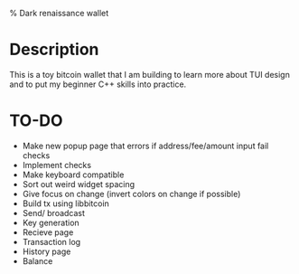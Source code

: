 % Dark renaissance wallet

# Description

This is a toy bitcoin wallet that I am building to learn more about TUI design and to put my beginner C++ skills into practice.

# TO-DO

* Make new popup page that errors if address/fee/amount input fail checks
* Implement checks
* Make keyboard compatible 
* Sort out weird widget spacing
* Give focus on change (invert colors on change if possible)
* Build tx using libbitcoin
* Send/ broadcast
* Key generation
* Recieve page
* Transaction log
* History page
* Balance
